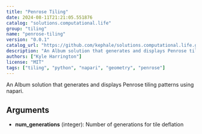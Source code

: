 ```yaml
---
title: "Penrose Tiling"
date: 2024-08-11T21:21:05.551876
catalog: "solutions.computational.life"
group: "tiling"
name: "penrose-tiling"
version: "0.0.1"
catalog_url: "https://github.com/kephale/solutions.computational.life.git"
description: "An Album solution that generates and displays Penrose tiling patterns using napari."
authors: ["Kyle Harrington"]
license: "MIT"
tags: ["tiling", "python", "napari", "geometry", "penrose"]
---
```


An Album solution that generates and displays Penrose tiling patterns using napari.

## Arguments

- **num_generations** (integer): Number of generations for tile deflation


